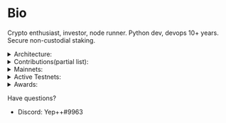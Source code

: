 <!-- ---
Moniker: Alphabet
Discord: Yep++#9963
Twitter: https://twitter.com/kmnie
---
-->

# Bio  
Crypto enthusiast, investor, node runner. Python dev, devops 10+ years.  
Secure non-custodial staking.

<details>
  <summary>Architecture:</summary>   
  
  - Encrypted zfs  
  - All servers protected with 2fa authentication  
  - Anti-DDoS  
  - Cloud regions and availability zones from top providers like AWS, Vultr, Azure, Digital Ocean, Hetzner  
  
Security is the key:)
 </details>

<details>
  <summary>Contributions(partial list):</summary>  
  
  #### Umee
- [Lion](https://github.com/Northa/lion) cUI blockexplorer/monitoring dashboard for Umee network(with allerts).
- [Batch monitor](https://github.com/Northa/umee/tree/main/phase2) for umee alphamainnet
- [UMEE vanitygen](https://github.com/Northa/cosmosvanity) Generate wallets with beautiful prefixes
- [Telegram bot](https://medium.com/umeeblog/rise-of-the-umeevengers-final-scores-and-closing-ceremony-f872eeba55bc) for tracking missed blocks(section Extra Contributions)
- [Migrating Umee to cosmovisor](https://www.notion.so/yep1/Migrating-umeed-to-cosmovisor-c737b1aeeea0448ebe9b0ef04f75d1a7)  


#### Evmos  
- [Migrating Evmos to cosmovisor](https://www.notion.so/yep1/Migrating-evmosd-to-cosmovisor-fe68cfbf2c55481caa4ab8c278ffbaa3)  
- Discovered a vulnerable in evmos geth module(eth json rpc). Reported to the Evmos CORE team.

#### Cosmic Horizon  
- [Private testnet chain with Hermes and IBC](https://www.notion.so/yep1/Private-testnet-chain-with-Hermes-963c9608f92a441bb435826d984c0417)
- [Custom testnet chain](https://www.notion.so/yep1/Setting-up-a-custom-testnet-chain-a23be97ff4884565a2bec35ddea7113b)  

#### Ki-chain
- [A complete IBC relayer guide](https://github.com/Northa/ki-testnet-ibc)
- [Keplr testnet integration](https://medium.com/ki-foundation/announcing-the-kichain-testnet-challenge-winners-d598871cd06d) Category tooling

#### Forta
- [AAVE Proposal Execution event listener](https://github.com/Northa/cosmosHUB_sripts/tree/main/forta/AAVE_proposalExecuted)
- [blacklisted addrs Agent](https://github.com/Northa/cosmosHUB_sripts/tree/main/forta/comp-blacklist)  

</details>  
  
<details>
  <summary>Mainnets:</summary>   
  
  - [UMEE](https://www.mintscan.io/umee/validators/umeevaloper1qr97jr05ftqfnly7hegw4q03g3sctzwj34ev2g)
  - [Ki-chain](https://www.mintscan.io/ki-chain/validators/kivaloper1hsr43w9affupy8urrsxa7prj00s7f4pc7v6hak)
  - [Evmos](https://www.mintscan.io/evmos/validators/evmosvaloper133p2ksvmtlnj3e30ekrdkqgj25eaahncuj27wm)
  - [Konstellation](https://www.mintscan.io/konstellation/validators/darcvaloper1p83dsdyak5jfepmc3a6m3g2qkqpqlaawdphslx)
 </details>  


<details>
  <summary>Active Testnets:</summary>   
  
  - AssetMantle
  - [Kyve](https://explorer.kyve.network/korellia/staking/kyvevaloper1hrdwptkrxvpgqvv3nemk72pswy34ns3naxe8fs) Korellia testnet
  - [Kyve](https://explorer.beta.kyve.network/kyve-betanet/staking/kyvevaloper1d3vn7ymkjcf22xx47l8jt05m7t8wp26q00s726) kyve-beta testnet
  - [Evmos Testnet](https://testnet.mintscan.io/evmos-testnet/validators/evmosvaloper158wwas4v6fgcu2x3plg70s6u0fm0lle237kltr)
  - Archway
  - Celestia
  - Decentralized Web Services - Andromeda testnet
  - Cosmic Horizon. darkmatter-1 testnet
  - Penumbra
  
 </details>

 <details>
  <summary>Awards:</summary>   
   
- [Gravity wars](https://medium.com/umeeblog/gravity-wars-final-scores-and-closing-ceremony-1cf2e550ccaa)  
Umeevengers phase 2 adversarial testnet [TOP2 validator](https://leaderboard.umee.cc/)
 </details>

Have questions? 

- Discord: Yep++#9963
<!-- - Twitter: https://twitter.com/km
- Telegram: https://t.me/ -->
